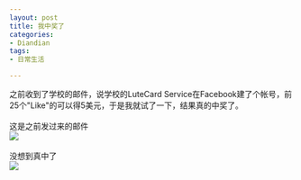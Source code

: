```yaml
---
layout: post
title: 我中奖了
categories:
- Diandian
tags:
- 日常生活

---
```

之前收到了学校的邮件，说学校的LuteCard Service在Facebook建了个帐号，前25个&quot;Like&quot;的可以得5美元，于是我就试了一下，结果真的中奖了。
<br />
<br />这是之前发过来的邮件
<br />
<img src="http://m2.img.srcdd.com/farm5/d/2012/0627/10/DD6396B0EACBF5A0C3DE6D4F7FC416EF_B500_900_500_195.PNG" />
<br />
<br />没想到真中了
<br />
<img src="http://m1.img.srcdd.com/farm5/d/2012/0627/10/31A408D55CE1AA10486508E7329EA0CF_B500_900_500_234.PNG" />
<br />